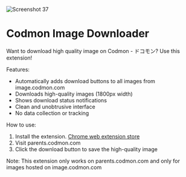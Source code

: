 ![Screenshot 37](https://github.com/user-attachments/assets/903ae2bf-60c6-4289-818a-f6cdbe9a1887)

# Codmon Image Downloader

Want to download high quality image on Codmon - ドコモン? Use this extension!

Features:
- Automatically adds download buttons to all images from image.codmon.com
- Downloads high-quality images (1800px width)
- Shows download status notifications
- Clean and unobtrusive interface
- No data collection or tracking

How to use:
1. Install the extension. [Chrome web extension store](https://chromewebstore.google.com/detail/%E3%82%B3%E3%83%89%E3%83%A2%E3%83%B3-image-downloader/lgcbfgknggkknpcppepdgnnfanhddhgm?hl=en&authuser=0)
2. Visit parents.codmon.com
3. Click the download button to save the high-quality image

Note: This extension only works on parents.codmon.com and only for images hosted on image.codmon.com
